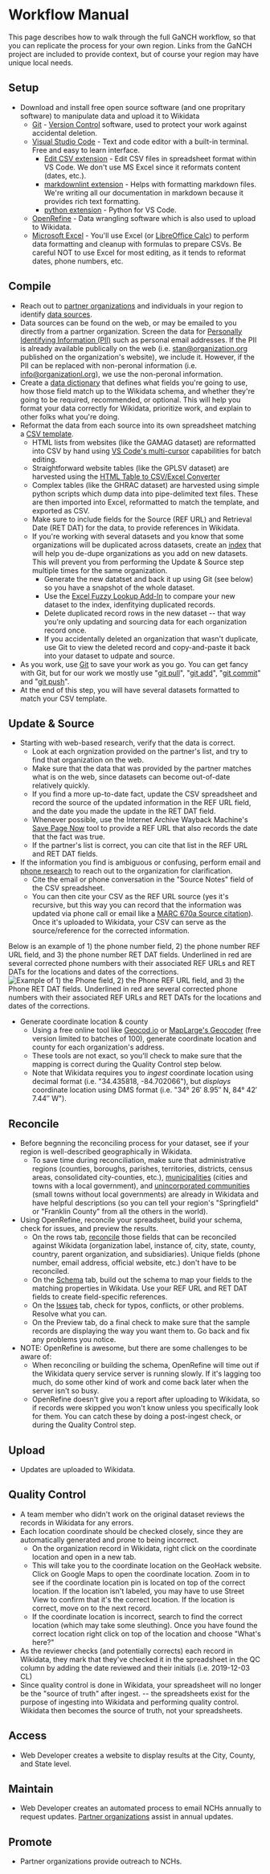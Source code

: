 # Workflow Manual

This page describes how to walk through the full GaNCH workflow, so that you can replicate the process for your own region.  Links from the GaNCH project are included to provide context, but of course your region may have unique local needs.

## Setup

* Download and install free open source software (and one propritary software) to manipulate data and upload it to Wikidata
  * [Git](https://git-scm.com/downloads) - [Version Control](https://www.atlassian.com/git/tutorials/what-is-version-control) software, used to protect your work against accidental deletion.
  * [Visual Studio Code](https://code.visualstudio.com/) - Text and code editor with a built-in terminal. Free and easy to learn interface.
    * [Edit CSV extension](https://marketplace.visualstudio.com/items?itemName=janisdd.vscode-edit-csv) - Edit CSV files in spreadsheet format within VS Code.  We don't use MS Excel since it reformats content (dates, etc.).
    * [markdownlint extension](https://marketplace.visualstudio.com/items?itemName=DavidAnson.vscode-markdownlint) - Helps with formatting markdown files.  We're writing all our documentation in markdown because it provides rich text formatting.
    * [python extension](https://marketplace.visualstudio.com/items?itemName=ms-python.python) - Python for VS Code.
  * [OpenRefine](http://openrefine.org/) - Data wrangling software which is also used to upload to Wikidata.
  * [Microsoft Excel](https://products.office.com/en-us/excel) - You'll use Excel (or [LibreOffice Calc](https://www.libreoffice.org/discover/calc/)) to perform data formatting and cleanup with formulas to prepare CSVs.  Be careful NOT to use Excel for most editing, as it tends to reformat dates, phone numbers, etc.

## Compile

* Reach out to [partner organizations](/docs/project_partners.md) and individuals in your region to identify [data sources](/data/data_sources.md).  
* Data sources can be found on the web, or may be emailed to you directly from a partner organization.  Screen the data for [Personally Identifying Information (PII)](https://en.wikipedia.org/wiki/Personal_data) such as personal email addresses.  If the PII is already available publically on the web (i.e. stan@organization.org published on the organization's website), we include it.  However, if the PII can be replaced with non-peronal information (i.e. info@organizationl.org), we use the non-peronal information.
* Create a [data dictionary](/data/data_dictionary.md) that defines what fields you're going to use, how those field match up to the Wikidata schema, and whether they're going to be required, recommended, or optional.  This will help you format your data correctly for Wikidata, prioritize work, and explain to other folks what you're doing.
* Reformat the data from each source into its own spreadsheet matching a [CSV template](/data/TEMPLATE.csv).
  * HTML lists from websites (like the GAMAG dataset) are reformatted into CSV by hand using [VS Code's multi-cursor](https://code.visualstudio.com/docs/getstarted/tips-and-tricks#_multi-cursor-selection) capabilities for batch editing.
  * Straightforward website tables (like the GPLSV dataset) are harvested using the [HTML Table to CSV/Excel Converter](http://www.convertcsv.com/html-table-to-csv.htm)
  * Complex tables (like the GHRAC dataset) are harvested using simple python scripts which dump data into pipe-delimited text files.  These are then imported into Excel, reformatted to match the template, and exported as CSV.
  * Make sure to include fields for the Source (REF URL) and Retrieval Date (RET DAT) for the data, to provide references in Wikidata.
  * If you're working with several datasets and you know that some organizations will be duplicated across datasets, create an [index](/data/index.csv) that will help you de-dupe organizations as you add on new datasets.  This will prevent you from performing the Update & Source step multiple times for the same organization.  
    * Generate the new datatset and back it up using Git (see below) so you have a snapshot of the whole dataset.
    * Use the [Excel Fuzzy Lookup Add-In](https://www.microsoft.com/en-us/download/details.aspx?id=15011) to compare your new dataset to the index, idenfitying duplicated records.
    * Delete duplicated record rows in the new dataset -- that way you're only updating and sourcing data for each organization record once.
    * If you accidentally deleted an organization that wasn't duplicate, use Git to view the deleted record and copy-and-paste it back into your dataset to udpate and source.
* As you work, use [Git](https://www.atlassian.com/git/tutorials/what-is-git) to save your work as you go.  You can get fancy with Git, but for our work we mostly use "[git pull](https://www.atlassian.com/git/tutorials/syncing/git-pull)", "[git add](https://www.atlassian.com/git/tutorials/saving-changes)", "[git commit](https://www.atlassian.com/git/tutorials/saving-changes/git-commit)" and "[git push](https://www.atlassian.com/git/tutorials/syncing/git-push)".
* At the end of this step, you will have several datasets formatted to match your CSV template.

## Update & Source

* Starting with web-based research, verify that the data is correct.  
  * Look at each orgnization provided on the partner's list, and try to find that organization on the web.  
  * Make sure that the data that was provided by the partner matches what is on the web, since datasets can become out-of-date relatively quickly.  
  * If you find a more up-to-date fact, update the CSV spreadsheet and record the source of the updated information in the REF URL field, and the date you made the update in the RET DAT field.
  * Whenever possible, use the Internet Archive Wayback Machine's [Save Page Now](https://web.archive.org/save) tool to provide a REF URL that also records the date that the fact was true.
  * If the partner's list is correct, you can cite that list in the REF URL and RET DAT fields.
* If the information you find is ambiguous or confusing, perform email and [phone research](/docs/phone_script.md) to reach out to the organization for clarification.
  * Cite the email or phone conversation in the "Source Notes" field of the CSV spreadsheet.  
  * You can then cite your CSV as the REF URL source (yes it's recursive, but this way you can record that the information was updated via phone call or email like a [MARC 670a Source citation](https://www.loc.gov/marc/authority/ad670.html)).  Once it's uploaded to Wikidata, your CSV can serve as the source/reference for the corrected information.

Below is an example of 1) the phone number field, 2) the phone number REF URL field, and 3) the phone number RET DAT fields. Underlined in red are several corrected phone numbers with their associated REF URLs and RET DATs for the locations and dates of the corrections.
![Example of 1) the Phone field, 2) the Phone REF URL field, and 3) the Phone RET DAT fields. Underlined in red are several corrected phone numbers with their associated REF URLs and RET DATs for the locations and dates of the corrections.](/docs/images/phone_number_REF_URL_and_RET_DAT.png)

* Generate coordinate location & county
  * Using a free online tool like [Geocod.io](https://www.geocod.io/) or [MapLarge's Geocoder](https://geocoder.maplarge.com/Geocoder) (free version limited to batches of 100), generate coordinate location and county for each organization's address.  
  * These tools are not exact, so you'll check to make sure that the mapping is correct during the Quality Control step below.
  * Note that Wikidata requires you to *ingest* coordinate location using decimal format (i.e. "34.435818, -84.702066"), but *displays* coordinate location using DMS format (i.e. "34° 26′ 8.95″ N, 84° 42′ 7.44″ W"). 

## Reconcile

* Before begnning the reconciling process for your dataset, see if your region is well-described geographically in Wikidata.
  * To save time during reconciliation, make sure that administrative regions (counties, boroughs, parishes, territories, districts, census areas, consolidated city-counties, etc.), [municipalities](https://www.wikidata.org/wiki/Q76514543) (cities and towns with a local government), and [unincorporated communities](https://www.wikidata.org/wiki/Q17343829) (small towns without local governments) are already in Wikidata and have helpful descriptions (so you can tell your region's "Springfield" or "Franklin County" from all the others in the world).
* Using OpenRefine, reconcile your spreadsheet, build your schema, check for issues, and preview the results.
  * On the rows tab, [reconcile](https://github.com/OpenRefine/OpenRefine/wiki/Reconciliation) those fields that can be reconciled against Wikidata (organization label, instance of, city, state, county, country, parent organization, and subsidiaries).  Unique fields (phone number, email address, official website, etc.) don't have to be reconciled.
  * On the [Schema](https://www.wikidata.org/wiki/Wikidata:Tools/OpenRefine/Editing/Schema_alignment) tab, build out the schema to map your fields to the matching properties in Wikidata.  Use your REF URL and RET DAT fields to create field-specific references.
  * On the [Issues](https://www.wikidata.org/wiki/Wikidata:Tools/OpenRefine/Editing/Quality_assurance) tab, check for typos, conflicts, or other problems. Resolve what you can.
  * On the Preview tab, do a final check to make sure that the sample records are displaying the way you want them to.  Go back and fix any problems you notice.
* NOTE: OpenRefine is awesome, but there are some challenges to be aware of:  
  * When reconciling or building the schema, OpenRefine will time out if the Wikidata query service server is running slowly.  If it's lagging too much, do some other kind of work and come back later when the server isn't so busy.
  * OpenRefine doesn't give you a report after uploading to Wikidata, so if records were skipped you won't know unless you specifically look for them.  You can catch these by doing a post-ingest check, or during the Quality Control step.

## Upload

* Updates are uploaded to Wikidata.

## Quality Control

* A team member who didn't work on the original dataset reviews the records in Wikidata for any errors.
* Each location coordinate should be checked closely, since they are automatically generated and prone to being incorrect.
  * On the organization record in Wikidata, right click on the coordinate location and open in a new tab.
  * This will take you to the coordinate location on the GeoHack website.  Click on Google Maps to open the coordinate location.  Zoom in to see if the coordinate location pin is located on top of the correct location.  If the location isn't labeled, you may have to use Street View to confirm that it's the correct location.  If the location is correct, move on to the next record.
  * If the coordinate location is incorrect, search to find the correct location (which may take some sleuthing).  Once you have found the correct location right click on top of the location and choose "What's here?"
* As the reviewer checks (and potentially corrects) each record in Wikidata, they mark that they've checked it in the spreadsheet in the QC column by adding the date reviewed and their initials (i.e. 2019-12-03 CL)
* Since quality control is done in Wikidata, your spreadsheet will no longer be the "source of truth" after ingest.   -- the spreadsheets exist for the purpose of ingesting into Wikidata and performing quality control.  Wikidata then becomes the source of truth, not your spreadsheets.

## Access

* Web Developer creates a website to display results at the City, County, and State level.

## Maintain

* Web Developer creates an automated process to email NCHs annually to request updates. [Partner organizations](/docs/project_partners.md) assist in annual updates.

## Promote

* Partner organizations provide outreach to NCHs.
